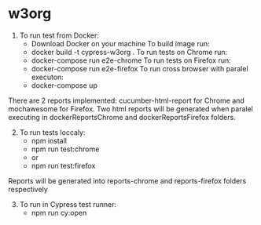 # w3org

1. To run test from Docker:
    - Download Docker on your machine
    To build image run:
    - docker build -t cypress-w3org .
    To run tests on Chrome run:
    - docker-compose run e2e-chrome
    To run tests on Firefox run:
    - docker-compose run e2e-firefox
    To run cross browser with paralel executon:
    - docker-compose up

There are 2 reports implemented: cucumber-html-report for Chrome and mochawesome for Firefox. 
Two html reports will be generated when paralel executing in dockerReportsChrome and dockerReportsFirefox folders.


2. To run tests loccaly:
    - npm install
    - npm run test:chrome
    - or
    - npm run test:firefox

Reports will be generated into reports-chrome and reports-firefox folders respectively 

3. To run in Cypress test runner:
    - npm run cy:open
